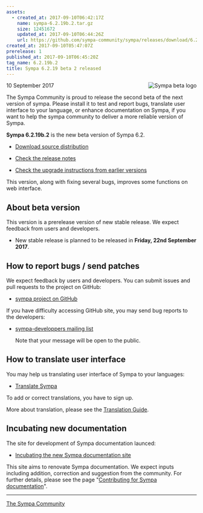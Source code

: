 ```yaml
---
assets:
  - created_at: 2017-09-10T06:42:17Z
    name: sympa-6.2.19b.2.tar.gz
    size: 12451672
    updated_at: 2017-09-10T06:44:26Z
    url: https://github.com/sympa-community/sympa/releases/download/6.2.19b.2/sympa-6.2.19b.2.tar.gz
created_at: 2017-09-10T05:47:07Z
prerelease: 1
published_at: 2017-09-10T06:45:20Z
tag_name: 6.2.19b.2
title: Sympa 6.2.19 beta 2 released
---
```


<img align="right" src="https://www.sympa.org/_media/logos/old/sympa_beta.png" title="Sympa beta logo"/> 10 September 2017

The Sympa Community is proud to release the second beta of the next version of sympa. Please install it to test and report bugs, translate user interface to your language, or enhance documentation on Sympa, if you want to help the sympa community to deliver a more reliable version of Sympa.

**Sympa 6.2.19b.2** is the new beta version of Sympa 6.2.

  - [Download source distribution](https://github.com/sympa-community/sympa/releases/download/6.2.19b.2/sympa-6.2.19b.2.tar.gz)

  - [Check the release notes](https://github.com/sympa-community/sympa/blob/6.2.19b.2/NEWS.md)

  - [Check the upgrade instructions from earlier versions](https://www.sympa.org/faq/upgrade-to-v6.2)

This version, along with fixing several bugs, improves some functions on web interface.

About beta version
---------------------

This version is a prerelease version of new stable release.  We expect feedback from users and developers.

  - New stable release is planned to be released in **Friday, 22nd September 2017**.

How to report bugs / send patches
---------------------------------

We expect feedback by users and developers.  You can submit issues and pull requests to the project on GitHub:

  - [sympa project on GitHub](https://github.com/sympa-community/sympa)

If you have difficulty accessing GitHub site, you may send bug reports to the developers:

  - [sympa-developpers mailing list](https://listes.renater.fr/sympa/info/sympa-developpers)

    Note that your message will be open to the public.

How to translate user interface
-------------------------------

You may help us translating user interface of Sympa to your languages:

  * [Translate Sympa](https://translate.sympa.org/)

To add or correct translations, you have to sign up.

More about translation, please see the [Translation Guide](https://www.sympa.org/translating_sympa).

Incubating new documentation
-------------------------------

The site for development of Sympa documentation launced:

  * [Incubating the new Sympa documentation site](https://github.com/sympa-community/sympa-community.github.io)

This site aims to renovate Sympa documentation.  We expect inputs including addition, correction and suggestion from the community.  For further details, please see the page "[Contributing for Sympa documentation](https://github.com/sympa-community/sympa-community.github.io/blob/master/CONTRIBUTING.md)".

----
[The Sympa Community](https://github.com/sympa-community)
